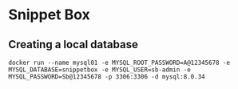 # Snippet Box

## Creating a local database

```console
docker run --name mysql01 -e MYSQL_ROOT_PASSWORD=A@12345678 -e MYSQL_DATABASE=snippetbox -e MYSQL_USER=sb-admin -e MYSQL_PASSWORD=Sb@12345678 -p 3306:3306 -d mysql:8.0.34
```
